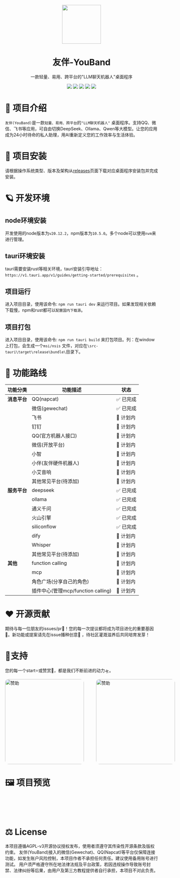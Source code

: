 <p align="center">
  <img width="128px" src=".github/logo.png" />
</p>
<div  align="center">
<h1>友伴-YouBand</h1>
<p>一款轻量、易用、跨平台的"LLM聊天机器人"桌面程序</p>
<img src="https://img.shields.io/badge/Tauri-2-FFC131?logo=tauri&logoColor=white">
<img src="https://img.shields.io/badge/Vue-3.0-42b983?logo=vue.js&logoColor=42b983">
<img src="https://img.shields.io/badge/Vite-6.0-646cff?logo=vite&logoColor=646cff">
<img src="https://img.shields.io/badge/TailwindCSS-3.x-38bdf8?logo=tailwindcss&logoColor=38bdf8">
<img src="https://img.shields.io/badge/🍍Pinia-2.3-42b983">
</div>

# 🤖 项目介绍

`友伴(YouBand)`是一款`轻量、易用、跨平台`的`"LLM聊天机器人"`
桌面程序。支持QQ、微信、飞书等应用，可自由切换DeepSeek、Ollama、Qwen等大模型。让您的应用成为24小时待命的私人助理，用AI重新定义您的工作效率与生活体验。

# 🎉 项目安装

请根据操作系统类型、版本及架构从[releases](https://github.com/YouBand/YouBand-Mini/releases)页面下载对应桌面程序安装包并完成安装。

# 🪐 开发环境

## node环境安装

开发使用的node版本为`v20.12.2`，npm版本为`10.5.0`。多个node可以使用`nvm`来进行管理。

## tauri环境安装

tauri需要安装rust等相关环境，tauri安装引导地址：`https://v1.tauri.app/v1/guides/getting-started/prerequisites` 。

## 项目运行

进入项目目录，使用该命令: `npm run tauri dev` 来运行项目。如果发现相关依赖下载慢，npm和rust都可以`配置国内下载源`。

## 项目打包

进入项目目录，使用该命令: `npm run tauri build` 来打包项目。列：在window上打包，会生成一个`msi/nsis`
文件，对应在`\src-tauri\target\release\bundle\`目录下。

# 🚀 功能路线

| 功能分类     | 功能描述                         | 状态     |
|----------|------------------------------|--------|
| **消息平台** | QQ(napcat)                   | ✅ 已完成  |
|          | 微信(gewechat)                 | ✅ 已完成  |
|          | 飞书                           | 🚧 计划内 |
|          | 钉钉	                          | 🚧 计划内 |
|          | QQ(官方机器人接口)                  | 🚧 计划内 |
|          | 微信(开放平台)                     | 🚧 计划内 |
|          | 小智                           | 🚧 计划内 |
|          | 小伴(友伴硬件机器人)                  | 🚧 计划内 |
|          | 小艾音响                         | 🚧 计划内 |
|          | 其他常见平台(待添加)                  | 🚧 计划内 |
| **服务平台** | deepseek                     | ✅ 已完成  |
|          | ollama                       | ✅ 已完成  |
|          | 通义千问                         | ✅ 已完成  |
|          | 火山引擎                         | ✅ 已完成  |
|          | siliconflow                  | ✅ 已完成  |
|          | dify                         | 🚧 计划内 |
|          | Whisper                      | 🚧 计划内 |
|          | 其他常见平台(待添加)                  | 🚧 计划内 |
| **其他**   | function calling             | 🚧 计划内 |
|          | mcp                          | 🚧 计划内 |
|          | 角色广场(分享自己的角色)                | 🚧 计划内 |
|          | 插件中心(管理mcp/function calling) | 🚧 计划内 |

# ❤️ 开源贡献

期待与每一位朋友的issues/pr🍭！您的每一次提议都将成为项目进化的重要基因🧬。新功能或提案请先在issue播种创意🌱 ，待社区灌溉滋养后共同培育发芽！

# 🌟支持

您的每一个start⭐或赞赏💖，都是我们不断前进的动力🛸。
<div style="display: flex;">
<img src=".github/wx.png" width="260" height="280" alt="赞助" style="border-radius: 12px;" />

<img src=".github/zfb.jpg" width="260" height="280" alt="赞助" style="border-radius: 12px; margin-left: 40px" />
</div>

# 🖼️ 项目预览

<div style="padding: 28px; display: inline-block;">
  <img src=".github/img_1.png" alt="" style="border-radius: 8px; display: block;"  />
</div>

<div style="padding: 28px; display: inline-block;">
  <img src=".github/img_2.png" alt="" style="border-radius: 8px; display: block;"  />
</div>

<div style="padding: 28px; display: inline-block;">
  <img src=".github/img_3.png" alt="" style="border-radius: 8px; display: block;"  />
</div>

<div style="padding: 28px; display: inline-block;">
  <img src=".github/img_4.png" alt="" style="border-radius: 8px; display: block;"  />
</div>

<div style="padding: 28px; display: inline-block;">
  <img src=".github/img_5.png" alt="" style="border-radius: 8px; display: block;"  />
</div>

# ⚖️ License

本项目遵循AGPL-v3开源协议授权发布，使用者须遵守其传染性开源条款及版权约束。
友伴(YouBand)接入的微信(Gewechat)、QQ(Napcat)等平台仅保障连接功能，如发生账户风险控制，本项目作者不承担任何责任。建议使用备用账号进行测试。
用户须严格遵守所在地法律法规及平台政策，若因违规操作导致账号封禁、法律纠纷等后果，由用户及第三方教程提供者自行承担，本项目不对此负责。